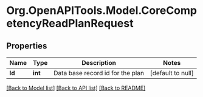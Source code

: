 # Org.OpenAPITools.Model.CoreCompetencyReadPlanRequest

## Properties

Name | Type | Description | Notes
------------ | ------------- | ------------- | -------------
**Id** | **int** | Data base record id for the plan | [default to null]

[[Back to Model list]](../README.md#documentation-for-models) [[Back to API list]](../README.md#documentation-for-api-endpoints) [[Back to README]](../README.md)

